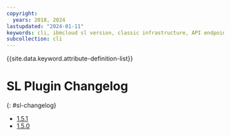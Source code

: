```yaml
---
copyright:
  years: 2018, 2024
lastupdated: "2024-01-11"
keywords: cli, ibmcloud sl version, classic infrastructure, API endpoint
subcollection: cli
---
```


{{site.data.keyword.attribute-definition-list}}

# SL Plugin Changelog
{: #sl-changelog}

+ [1.5.1](https://github.com/softlayer/softlayer-cli/releases/tag/v1.5.1)
+ [1.5.0](https://github.com/softlayer/softlayer-cli/releases/tag/v1.5.0)
